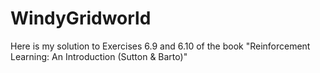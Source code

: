 # WindyGridworld

Here is my solution to Exercises 6.9 and 6.10 of the book "Reinforcement Learning: An Introduction (Sutton & Barto)"
